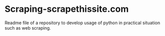 # Scraping-scrapethissite.com
Readme file of a repository to develop usage of python in practical situation such as web scraping.
